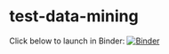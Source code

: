 # test-data-mining

Click below to launch in Binder:
[![Binder](https://mybinder.org/badge_logo.svg)](https://mybinder.org/v2/gh/socheres/text-data-mining-examples/main)
